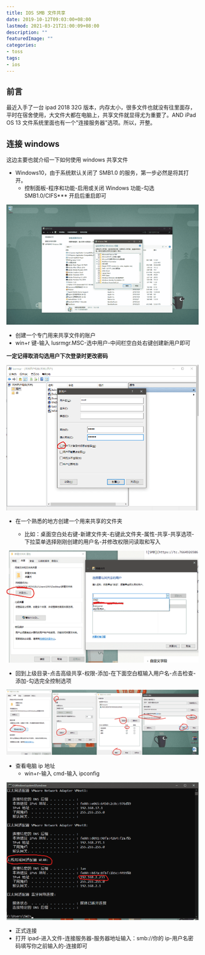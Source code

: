```yaml
---
title: IOS SMB 文件共享
date: 2019-10-12T09:03:00+08:00
lastmod: 2021-03-21T21:00:09+08:00
description: ""
featuredImage: ""
categories:
- toss
tags:
- ios
---
```


## 前言

最近入手了一台 ipad 2018 32G 版本，内存太小，很多文件也就没有往里面存，平时在宿舍使用，大文件大都在电脑上，共享文件就显得尤为重要了。AND iPad OS 13 文件系统里面也有一个"连接服务器"选项。所以，开整。

## 连接 windows

这边主要也就介绍一下如何使用 windows 共享文件

- Windows10，由于系统默认关闭了 SMB1.0 的服务，第一步必然是将其打开。
  - 控制面板-程序和功能-启用或关闭 Windows 功能-勾选 SMB1.0/CIFS***  开启后重启即可

![SMB](./assets/59f8c4c5b50fa.png)

- 创建一个专门用来共享文件的账户
 - win+r 键-输入 lusrmgr.MSC-选中用户-中间栏空白处右键创建新用户即可

**一定记得取消勾选用户下次登录时更改密码**

![创建用户](./assets/66ad34f74be10.png)

- 在一个熟悉的地方创建一个用来共享的文件夹

  - 比如：桌面空白处右键-新建文件夹-右键此文件夹-属性-共享-共享选项-下拉菜单选择刚刚创建的用户名-并修改权限问读取和写入

![共享文件夹](./assets/d6e4b8627d658.png)

  - 回到上级目录-点击高级共享-权限-添加-在下面空白框输入用户名-点击检查-添加-勾选完全控制选项

![高级共享](./assets/2e8cf094ce71f.png)

- 查看电脑 ip 地址
  - win+r-输入 cmd-输入 ipconfig

![查看 ip](./assets/bc2d19ea4c8c7.png)

- 正式连接
 - 打开 ipad-进入文件-连接服务器-服务器地址输入：smb://你的 ip-用户名密码填写你之前输入的-连接即可
